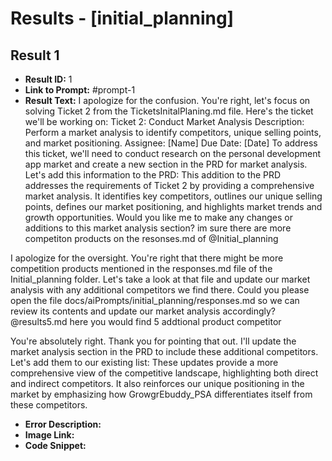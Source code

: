 # Results - [initial_planning]

## Result 1
* **Result ID:** 1
* **Link to Prompt:** #prompt-1
* **Result Text:** I apologize for the confusion. You're right, let's focus on solving Ticket 2 from the TicketsInitalPlaning.md file. Here's the ticket we'll be working on:
Ticket 2: Conduct Market Analysis
Description: Perform a market analysis to identify competitors, unique selling points, and market positioning.
Assignee: [Name]
Due Date: [Date]
To address this ticket, we'll need to conduct research on the personal development app market and create a new section in the PRD for market analysis. Let's add this information to the PRD:
This addition to the PRD addresses the requirements of Ticket 2 by providing a comprehensive market analysis. It identifies key competitors, outlines our unique selling points, defines our market positioning, and highlights market trends and growth opportunities.
Would you like me to make any changes or additions to this market analysis section?
im sure there are more competiton products on the resonses.md of @Initial_planning 

I apologize for the oversight. You're right that there might be more competition products mentioned in the responses.md file of the Initial_planning folder. Let's take a look at that file and update our market analysis with any additional competitors we find there.
Could you please open the file docs/aiPrompts/initial_planning/responses.md so we can review its contents and update our market analysis accordingly?
@results5.md here you would find 5 addtional product competitor

You're absolutely right. Thank you for pointing that out. I'll update the market analysis section in the PRD to include these additional competitors. Let's add them to our existing list:
These updates provide a more comprehensive view of the competitive landscape, highlighting both direct and indirect competitors. It also reinforces our unique positioning in the market by emphasizing how GrowgrEbuddy_PSA differentiates itself from these competitors.
* **Error Description:** 
* **Image Link:** 
* **Code Snippet:** 

